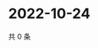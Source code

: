 # 2022-10-24

共 0 条

<!-- BEGIN WEIBO -->
<!-- 最后更新时间 Mon Oct 24 2022 17:20:42 GMT+0800 (China Standard Time) -->

<!-- END WEIBO -->
